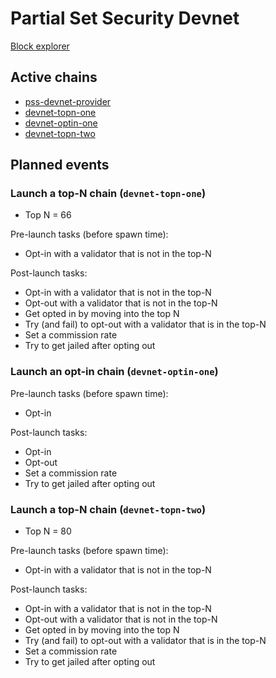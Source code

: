 # Partial Set Security Devnet

[Block explorer](https://explorer.pss-devnet.polypore.xyz)

## Active chains
* [pss-devnet-provider](./pss-devnet-provider/README.md)
* [devnet-topn-one](./devnet-topn-one/README.md)
* [devnet-optin-one](./devnet-optin-one/README.md)
* [devnet-topn-two](./devnet-topn-two/README.md)


## Planned events

### Launch a top-N chain (`devnet-topn-one`)

* Top N = 66

Pre-launch tasks (before spawn time):
* Opt-in with a validator that is not in the top-N

Post-launch tasks:
* Opt-in with a validator that is not in the top-N
* Opt-out with a validator that is not in the top-N
* Get opted in by moving into the top N
* Try (and fail) to opt-out with a validator that is in the top-N
* Set a commission rate
* Try to get jailed after opting out

### Launch an opt-in chain (`devnet-optin-one`)

Pre-launch tasks (before spawn time):
* Opt-in

Post-launch tasks:
* Opt-in
* Opt-out
* Set a commission rate
* Try to get jailed after opting out

### Launch a top-N chain (`devnet-topn-two`)

* Top N = 80

Pre-launch tasks (before spawn time):
* Opt-in with a validator that is not in the top-N

Post-launch tasks:
* Opt-in with a validator that is not in the top-N
* Opt-out with a validator that is not in the top-N
* Get opted in by moving into the top N
* Try (and fail) to opt-out with a validator that is in the top-N
* Set a commission rate
* Try to get jailed after opting out
